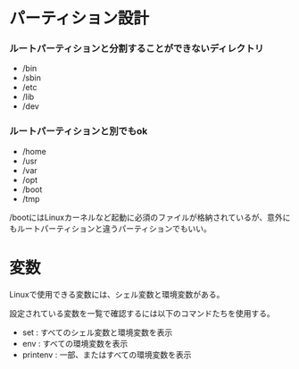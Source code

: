 # パーティション設計

### ルートパーティションと分割することができないディレクトリ

- /bin
- /sbin
- /etc
- /lib
- /dev

###   ルートパーティションと別でもok

- /home
- /usr
- /var
- /opt
- /boot
- /tmp

/bootにはLinuxカーネルなど起動に必須のファイルが格納されているが、意外にもルートパーティションと違うパーティションでもいい。

# 変数

Linuxで使用できる変数には、シェル変数と環境変数がある。

設定されている変数を一覧で確認するには以下のコマンドたちを使用する。

- set : すべてのシェル変数と環境変数を表示
- env : すべての環境変数を表示
- printenv : 一部、またはすべての環境変数を表示

